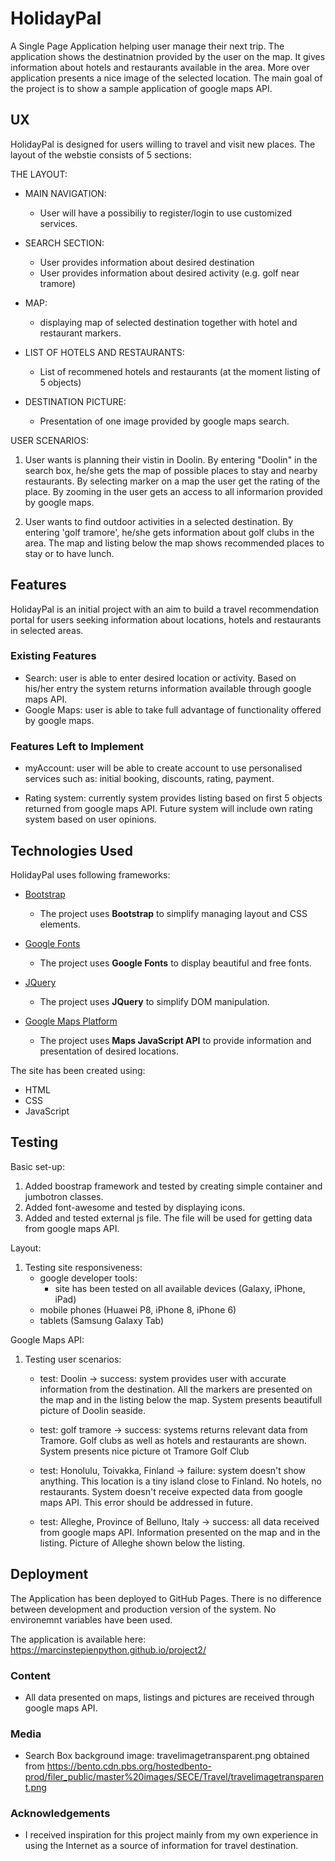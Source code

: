 # HolidayPal

A Single Page Application helping user manage their next trip. The application shows the destinatnion provided by the user on the map. It gives information about hotels and restaurants available in the area. More over application presents a nice image of the selected location. The main goal of the project is to show a sample application of google maps API.

## UX

HolidayPal is designed for users willing to travel and visit new places. The layout of the webstie consists of 5 sections:

THE LAYOUT:

- MAIN NAVIGATION:

  - User will have a possibiliy to register/login to use customized services.

- SEARCH SECTION:

  - User provides information about desired destination
  - User provides information about desired activity (e.g. golf near tramore)

- MAP:

  - displaying map of selected destination together with hotel and restaurant markers.

- LIST OF HOTELS AND RESTAURANTS:

  - List of recommened hotels and restaurants (at the moment listing of 5 objects)

- DESTINATION PICTURE:
  - Presentation of one image provided by google maps search.

USER SCENARIOS:

1. User wants is planning their vistin in Doolin. By entering "Doolin" in the search box, he/she gets the map of possible places to stay and nearby restaurants. By selecting marker on a map the user get the rating of the place. By zooming in the user gets an access to all informarion provided by google maps.

2. User wants to find outdoor activities in a selected destination. By entering 'golf tramore', he/she gets information about golf clubs in the area. The map and listing below the map shows recommended places to stay or to have lunch.

## Features

HolidayPal is an initial project with an aim to build a travel recommendation portal for users seeking information about locations, hotels and restaurants in selected areas.

### Existing Features

- Search: user is able to enter desired location or activity. Based on his/her entry the system returns information available through google maps API.
- Google Maps: user is able to take full advantage of functionality offered by google maps.

### Features Left to Implement

- myAccount: user will be able to create account to use personalised services such as: initial booking, discounts, rating, payment.

- Rating system: currently system provides listing based on first 5 objects returned from google maps API. Future system will include own rating system based on user opinions.

## Technologies Used

HolidayPal uses following frameworks:

- [Bootstrap](https://getbootstrap.com/)

  - The project uses **Bootstrap** to simplify managing layout and CSS elements.

- [Google Fonts](https://fonts.google.com/)

  - The project uses **Google Fonts** to display beautiful and free fonts.

- [JQuery](https://jquery.com)

  - The project uses **JQuery** to simplify DOM manipulation.

- [Google Maps Platform](https://developers.google.com/maps/documentation/)
  - The project uses **Maps JavaScript API** to provide information and presentation of desired locations.

The site has been created using:

- HTML
- CSS
- JavaScript

## Testing

Basic set-up:

1. Added boostrap framework and tested by creating simple container and jumbotron classes.
2. Added font-awesome and tested by displaying icons.
3. Added and tested external js file. The file will be used for getting data from google maps API.

Layout:

1. Testing site responsiveness:
   - google developer tools:
     - site has been tested on all available devices (Galaxy, iPhone, iPad)
   - mobile phones (Huawei P8, iPhone 8, iPhone 6)
   - tablets (Samsung Galaxy Tab)

Google Maps API:

1. Testing user scenarios:

   - test: Doolin -> success: system provides user with accurate information from the destination. All the markers are presented on the map and in the listing below the map. System presents beautifull picture of Doolin seaside.

   - test: golf tramore -> success: systems returns relevant data from Tramore. Golf clubs as well as hotels and restaurants are shown. System presents nice picture ot Tramore Golf Club

   - test: Honolulu, Toivakka, Finland -> failure: system doesn't show anything. This location is a tiny island close to Finland. No hotels, no restaurants. System doesn't receive expected data from google maps API. This error should be addressed in future.

   - test: Alleghe, Province of Belluno, Italy -> success: all data received from google maps API. Information presented on the map and in the listing. Picture of Alleghe shown below the listing.

## Deployment

The Application has been deployed to GitHub Pages. There is no difference between development and production version of the system. No environemnt variables have been used.

The application is available here: https://marcinstepienpython.github.io/project2/

### Content

- All data presented on maps, listings and pictures are received through google maps API.

### Media

- Search Box background image: travelimagetransparent.png obtained from https://bento.cdn.pbs.org/hostedbento-prod/filer_public/master%20images/SECE/Travel/travelimagetransparent.png

### Acknowledgements

- I received inspiration for this project mainly from my own experience in using the Internet as a source of information for travel destination.
